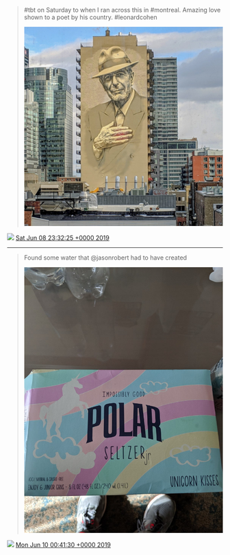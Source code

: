 > #tbt on Saturday to when I ran across this in #montreal. Amazing love shown to a poet by his country. #leonardcohen 
> 
> ![](media/1137502670573281280-D8k4pMEUwAAhtle.jpg)

<img src="media/tweet.ico" width="12" /> [Sat Jun 08 23:32:25 +0000 2019](https://twitter.com/nhudson/status/1137502670573281280)

----

> Found some water that @jasonrobert had to have created 
> 
> ![](media/1137882444550426624-D8qSDUmUIAErecS.jpg)

<img src="media/tweet.ico" width="12" /> [Mon Jun 10 00:41:30 +0000 2019](https://twitter.com/nhudson/status/1137882444550426624)